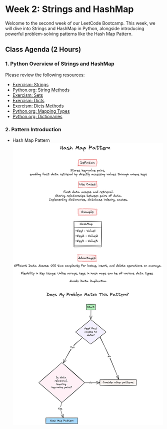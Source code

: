 # Week 2: Strings and HashMap

Welcome to the second week of our LeetCode Bootcamp. This week, we will dive into Strings and HashMap in Python, alongside introducing powerful problem-solving patterns like the Hash Map Pattern.

## Class Agenda (2 Hours)

### 1. Python Overview of Strings and HashMap

Please review the following resources:

- [Exercism: Strings](https://exercism.org/tracks/python/concepts/strings)
- [Python.org: String Methods](https://docs.python.org/3/library/stdtypes.html#string-methods)
- [Exercism: Sets](https://exercism.org/tracks/python/concepts/sets)
- [Exercism: Dicts](https://exercism.org/tracks/python/concepts/dicts)
- [Exercism: Dicts Methods](https://exercism.org/tracks/python/concepts/dict-methods)
- [Python.org: Mapping Types](https://docs.python.org/3/library/stdtypes.html#mapping-types-dict)
- [Python.org: Dictionaries](https://docs.python.org/3/tutorial/datastructures.html#dictionaries)

 ### 2. Pattern Introduction

- Hash Map Pattern
![alt text](./HashMap.png)

